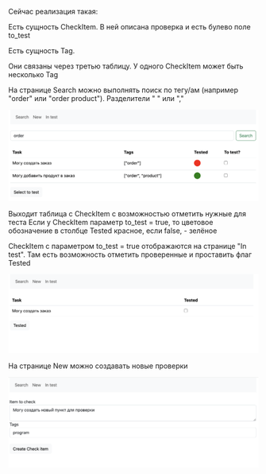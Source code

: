 Сейчас реализация такая:

Есть сущность CheckItem. В ней описана проверка и есть булево поле to_test

Есть сущность Tag.

Они связаны через третью таблицу. У одного CheckItem может быть несколько Tag

На странице Search можно выполнять поиск по тегу/ам (например "order" или "order product"). Разделители " " или ","

<img src="./readme_img/search.png"/>

Выходит таблица с CheckItem с возможностью отметить нужные для теста
Если у CheckItem параметр to_test = true, то цветовое обозначение в столбце Tested красное, если  false, - зелёное

CheckItem с параметром to_test = true отображаются на странице "In test". Там есть возможность отметить проверенные и проставить флаг Tested

<img src="./readme_img/in_test.png"/>

На странице New можно создавать новые проверки

<img src="./readme_img/new.png"/>